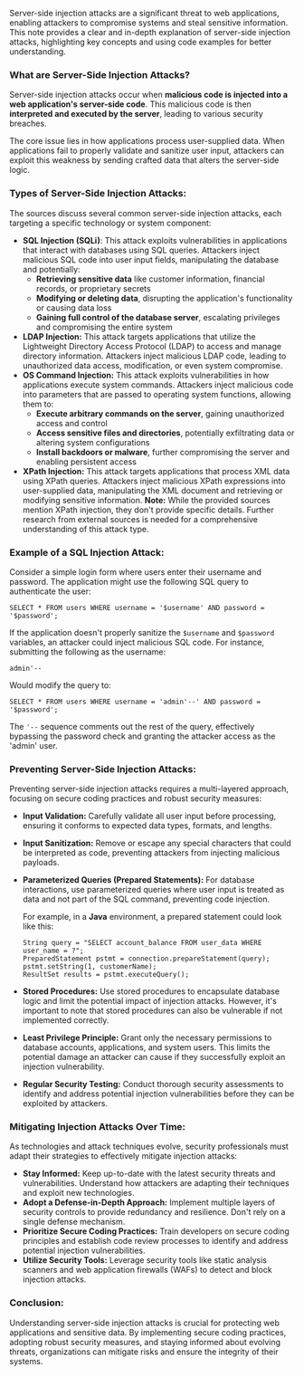 Server-side injection attacks are a significant threat to web applications, enabling attackers to compromise systems and steal sensitive information. This note provides a clear and in-depth explanation of server-side injection attacks, highlighting key concepts and using code examples for better understanding.

### What are Server-Side Injection Attacks?

Server-side injection attacks occur when **malicious code is injected into a web application's server-side code**. This malicious code is then **interpreted and executed by the server**, leading to various security breaches.

The core issue lies in how applications process user-supplied data. When applications fail to properly validate and sanitize user input, attackers can exploit this weakness by sending crafted data that alters the server-side logic.

### Types of Server-Side Injection Attacks:

The sources discuss several common server-side injection attacks, each targeting a specific technology or system component:

- **SQL Injection (SQLi)**: This attack exploits vulnerabilities in applications that interact with databases using SQL queries. Attackers inject malicious SQL code into user input fields, manipulating the database and potentially:
    - **Retrieving sensitive data** like customer information, financial records, or proprietary secrets
    - **Modifying or deleting data**, disrupting the application's functionality or causing data loss
    - **Gaining full control of the database server**, escalating privileges and compromising the entire system
- **LDAP Injection:** This attack targets applications that utilize the Lightweight Directory Access Protocol (LDAP) to access and manage directory information. Attackers inject malicious LDAP code, leading to unauthorized data access, modification, or even system compromise.
- **OS Command Injection:** This attack exploits vulnerabilities in how applications execute system commands. Attackers inject malicious code into parameters that are passed to operating system functions, allowing them to:
    - **Execute arbitrary commands on the server**, gaining unauthorized access and control
    - **Access sensitive files and directories**, potentially exfiltrating data or altering system configurations
    - **Install backdoors or malware**, further compromising the server and enabling persistent access
- **XPath Injection:** This attack targets applications that process XML data using XPath queries. Attackers inject malicious XPath expressions into user-supplied data, manipulating the XML document and retrieving or modifying sensitive information. **Note:** While the provided sources mention XPath injection, they don't provide specific details. Further research from external sources is needed for a comprehensive understanding of this attack type.

### Example of a SQL Injection Attack:

Consider a simple login form where users enter their username and password. The application might use the following SQL query to authenticate the user:

```
SELECT * FROM users WHERE username = '$username' AND password = '$password';
```

If the application doesn't properly sanitize the `$username` and `$password` variables, an attacker could inject malicious SQL code. For instance, submitting the following as the username:

```
admin'--
```

Would modify the query to:

```
SELECT * FROM users WHERE username = 'admin'--' AND password = '$password';
```

The `'--` sequence comments out the rest of the query, effectively bypassing the password check and granting the attacker access as the 'admin' user.

### Preventing Server-Side Injection Attacks:

Preventing server-side injection attacks requires a multi-layered approach, focusing on secure coding practices and robust security measures:

- **Input Validation:** Carefully validate all user input before processing, ensuring it conforms to expected data types, formats, and lengths.
    
- **Input Sanitization:** Remove or escape any special characters that could be interpreted as code, preventing attackers from injecting malicious payloads.
    
- **Parameterized Queries (Prepared Statements):** For database interactions, use parameterized queries where user input is treated as data and not part of the SQL command, preventing code injection.
    
    For example, in a **Java** environment, a prepared statement could look like this:
    
    ```
    String query = "SELECT account_balance FROM user_data WHERE user_name = ?";
    PreparedStatement pstmt = connection.prepareStatement(query);
    pstmt.setString(1, customerName);
    ResultSet results = pstmt.executeQuery();
    ```
    
- **Stored Procedures:** Use stored procedures to encapsulate database logic and limit the potential impact of injection attacks. However, it's important to note that stored procedures can also be vulnerable if not implemented correctly.
    
- **Least Privilege Principle:** Grant only the necessary permissions to database accounts, applications, and system users. This limits the potential damage an attacker can cause if they successfully exploit an injection vulnerability.
    
- **Regular Security Testing:** Conduct thorough security assessments to identify and address potential injection vulnerabilities before they can be exploited by attackers.
    

### Mitigating Injection Attacks Over Time:

As technologies and attack techniques evolve, security professionals must adapt their strategies to effectively mitigate injection attacks:

- **Stay Informed:** Keep up-to-date with the latest security threats and vulnerabilities. Understand how attackers are adapting their techniques and exploit new technologies.
- **Adopt a Defense-in-Depth Approach:** Implement multiple layers of security controls to provide redundancy and resilience. Don't rely on a single defense mechanism.
- **Prioritize Secure Coding Practices:** Train developers on secure coding principles and establish code review processes to identify and address potential injection vulnerabilities.
- **Utilize Security Tools:** Leverage security tools like static analysis scanners and web application firewalls (WAFs) to detect and block injection attacks.

### Conclusion:

Understanding server-side injection attacks is crucial for protecting web applications and sensitive data. By implementing secure coding practices, adopting robust security measures, and staying informed about evolving threats, organizations can mitigate risks and ensure the integrity of their systems.